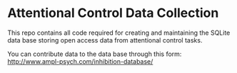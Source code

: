 # Attentional Control Data Collection

This repo contains all code required for creating and maintaining the SQLite data base storing open access data from attentional control tasks.

You can contribute data to the data base through this form: http://www.ampl-psych.com/inhibition-database/
